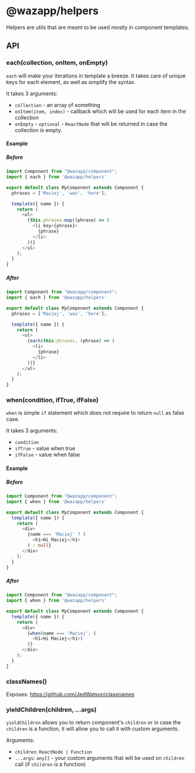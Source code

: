 # @wazapp/helpers

Helpers are utils that are meant to be used mostly in component templates.

## API

### each(collection, onItem, onEmpty)

`each` will make your iterations in template a breeze. It takes care of unique keys for each element, as well as simplify the syntax.

It takes 3 arguments:
- `collection` - an array of something
- `onItem(item, index)` - callback which will be used for each item in the collection
- `onEmpty` - `optional` - `ReactNode` that will be returned in case the collection is empty. 

#### Example

##### Before

```typescript
import Component from "@wazapp/component";
import { each } from '@wazapp/helpers'

export default class MyComponent extends Component {
  phrases = ['Maciej', 'was', 'here'];

  template({ name }) {
    return (
      <ul>
        {this.phrases.map((phrase) => (
          <li key={phrase}>
            {phrase}
          </li>
        ))}
      </ul>
    );
  }
}
```

##### After

```typescript
import Component from "@wazapp/component";
import { each } from '@wazapp/helpers'

export default class MyComponent extends Component {
  phrases = ['Maciej', 'was', 'here'];

  template({ name }) {
    return (
      <ul>
        {each(this.phrases, (phrase) => (
          <li>
            {phrase}
          </li>
        ))}
      </ul>
    );
  }
}
```

### when(condition, ifTrue, ifFalse)

`when` is simple `if` statement which does not require to return `null` as false case.

It takes 3 arguments:
- `condition`
- `ifTrue` - value when true
- `ifFalse` - value when false

#### Example

##### Before

```typescript
import Component from "@wazapp/component";
import { when } from '@wazapp/helpers'

export default class MyComponent extends Component {
  template({ name }) {
    return (
      <div>
        {name === 'Maciej' ? (
          <h1>Hi Maciej</h1>
        ) : null}
      </div>
    );
  }
}
```

##### After

```typescript
import Component from "@wazapp/component";
import { when } from '@wazapp/helpers'

export default class MyComponent extends Component {
  template({ name }) {
    return (
      <div>
        {when(name === 'Maciej', (
          <h1>Hi Maciej</h1>)
        )}
      </div>
    );
  }
}
```

### classNames()

Exposes: https://github.com/JedWatson/classnames

### yieldChildren(children, ...args)

`yieldChildren` allows you to return component's `children` or in case the `children` is a function, it will allow you to call it with custom arguments.

Arguments:
- `children`: `ReactNode | Function`
- `...args`: `any[]` - your custom arguments that will be used on `children` call (if `children` is a function)
